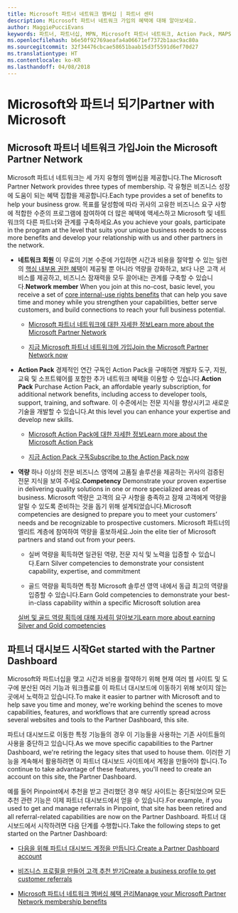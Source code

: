 ```yaml
---
title: Microsoft 파트너 네트워크 멤버십 | 파트너 센터
description: Microsoft 파트너 네트워크 가입의 혜택에 대해 알아보세요.
author: MaggiePucciEvans
keywords: 파트너, 파트너십, MPN, Microsoft 파트너 네트워크, Action Pack, MAPS, Action Pack 구독, 혜택, MPN 혜택, 멤버십
ms.openlocfilehash: b6e50f92769aeafa4a06671ef7372b1aac9ac80a
ms.sourcegitcommit: 32f34476cbcae58651baab15d3f5591d6ef70d27
ms.translationtype: HT
ms.contentlocale: ko-KR
ms.lasthandoff: 04/08/2018
---
```

# <a name="partner-with-microsoft"></a><span data-ttu-id="df014-104">Microsoft와 파트너 되기</span><span class="sxs-lookup"><span data-stu-id="df014-104">Partner with Microsoft</span></span>

## <a name="join-the-microsoft-partner-network"></a><span data-ttu-id="df014-105">Microsoft 파트너 네트워크 가입</span><span class="sxs-lookup"><span data-stu-id="df014-105">Join the Microsoft Partner Network</span></span>

<span data-ttu-id="df014-106">Microsoft 파트너 네트워크는 세 가지 유형의 멤버십을 제공합니다.</span><span class="sxs-lookup"><span data-stu-id="df014-106">The Microsoft Partner Network provides three types of membership.</span></span> <span data-ttu-id="df014-107">각 유형은 비즈니스 성장에 도움이 되는 혜택 집합을 제공합니다.</span><span class="sxs-lookup"><span data-stu-id="df014-107">Each type provides a set of benefits to help your business grow.</span></span> <span data-ttu-id="df014-108">목표를 달성함에 따라 귀사의 고유한 비즈니스 요구 사항에 적합한 수준의 프로그램에 참여하여 더 많은 혜택에 액세스하고 Microsoft 및 네트워크의 다른 파트너와 관계를 구축하세요.</span><span class="sxs-lookup"><span data-stu-id="df014-108">As you achieve your goals, participate in the program at the level that suits your unique business needs to access more benefits and develop your relationship with us and other partners in the network.</span></span>

-   <span data-ttu-id="df014-109">**네트워크 회원** 이 무료의 기본 수준에 가입하면 시간과 비용을 절약할 수 있는 일련의 [핵심 내부용 권한 혜택](https://partner.microsoft.com/membership/core-benefits)이 제공될 뿐 아니라 역량을 강화하고, 보다 나은 고객 서비스를 제공하고, 비즈니스 잠재력을 모두 끌어내는 관계를 구축할 수 있습니다.</span><span class="sxs-lookup"><span data-stu-id="df014-109">**Network member** When you join at this no-cost, basic level, you receive a set of [core internal-use rights benefits](https://partner.microsoft.com/membership/core-benefits) that can help you save time and money while you strengthen your capabilities, better serve customers, and build connections to reach your full business potential.</span></span>

    -   [<span data-ttu-id="df014-110">Microsoft 파트너 네트워크에 대한 자세한 정보</span><span class="sxs-lookup"><span data-stu-id="df014-110">Learn more about the Microsoft Partner Network</span></span>](https://partner.microsoft.com/membership/how-it-works)

    -   [<span data-ttu-id="df014-111">지금 Microsoft 파트너 네트워크에 가입</span><span class="sxs-lookup"><span data-stu-id="df014-111">Join the Microsoft Partner Network now</span></span>](https://partners.microsoft.com/PartnerProgram/simplifiedenrollment.aspx)

-   <span data-ttu-id="df014-112">**Action Pack** 경제적인 연간 구독인 Action Pack을 구매하면 개발자 도구, 지원, 교육 및 소프트웨어를 포함한 추가 네트워크 혜택을 이용할 수 있습니다.</span><span class="sxs-lookup"><span data-stu-id="df014-112">**Action Pack** Purchase Action Pack, an affordable yearly subscription, for additional network benefits, including access to developer tools, support, training, and software.</span></span> <span data-ttu-id="df014-113">이 수준에서는 전문 지식을 향상시키고 새로운 기술을 개발할 수 있습니다.</span><span class="sxs-lookup"><span data-stu-id="df014-113">At this level you can enhance your expertise and develop new skills.</span></span>

    -   [<span data-ttu-id="df014-114">Microsoft Action Pack에 대한 자세한 정보</span><span class="sxs-lookup"><span data-stu-id="df014-114">Learn more about the Microsoft Action Pack</span></span>](https://partner.microsoft.com/membership/action-pack)

    -   [<span data-ttu-id="df014-115">지금 Action Pack 구독</span><span class="sxs-lookup"><span data-stu-id="df014-115">Subscribe to the Action Pack now</span></span>](mpn-get-action-pack.md)

-   <span data-ttu-id="df014-116">**역량** 하나 이상의 전문 비즈니스 영역에 고품질 솔루션을 제공하는 귀사의 검증된 전문 지식을 보여 주세요.</span><span class="sxs-lookup"><span data-stu-id="df014-116">**Competency** Demonstrate your proven expertise in delivering quality solutions in one or more specialized areas of business.</span></span> <span data-ttu-id="df014-117">Microsoft 역량은 고객의 요구 사항을 충족하고 잠재 고객에게 역량을 알릴 수 있도록 준비하는 것을 돕기 위해 설계되었습니다.</span><span class="sxs-lookup"><span data-stu-id="df014-117">Microsoft competencies are designed to prepare you to meet your customers’ needs and be recognizable to prospective customers.</span></span> <span data-ttu-id="df014-118">Microsoft 파트너의 엘리트 계층에 참여하여 역량을 홍보하세요.</span><span class="sxs-lookup"><span data-stu-id="df014-118">Join the elite tier of Microsoft partners and stand out from your peers.</span></span>

    -   <span data-ttu-id="df014-119">실버 역량을 획득하면 일관된 역량, 전문 지식 및 노력을 입증할 수 있습니다.</span><span class="sxs-lookup"><span data-stu-id="df014-119">Earn Silver competencies to demonstrate your consistent capability, expertise, and commitment</span></span>

    -   <span data-ttu-id="df014-120">골드 역량을 획득하면 특정 Microsoft 솔루션 영역 내에서 동급 최고의 역량을 입증할 수 있습니다.</span><span class="sxs-lookup"><span data-stu-id="df014-120">Earn Gold competencies to demonstrate your best-in-class capability within a specific Microsoft solution area</span></span>

    [<span data-ttu-id="df014-121">실버 및 골드 역량 획득에 대해 자세히 알아보기</span><span class="sxs-lookup"><span data-stu-id="df014-121">Learn more about earning Silver and Gold competencies</span></span>](https://partner.microsoft.com/membership/competencies)

   
## <a name="get-started-with-the-partner-dashboard"></a><span data-ttu-id="df014-122">파트너 대시보드 시작</span><span class="sxs-lookup"><span data-stu-id="df014-122">Get started with the Partner Dashboard</span></span>

<span data-ttu-id="df014-123">Microsoft와 파트너십을 맺고 시간과 비용을 절약하기 위해 현재 여러 웹 사이트 및 도구에 분산된 여러 기능과 워크플로를 이 파트너 대시보드에 이동하기 위해 보이지 않는 곳에서 노력하고 있습니다.</span><span class="sxs-lookup"><span data-stu-id="df014-123">To make it easier to partner with Microsoft and to help save you time and money, we're working behind the scenes to move capabilities, features, and workflows that are currently spread across several websites and tools to the Partner Dashboard, this site.</span></span> 

<span data-ttu-id="df014-124">파트너 대시보드로 이동한 특정 기능들의 경우 이 기능들을 사용하는 기존 사이트들의 사용을 중단하고 있습니다.</span><span class="sxs-lookup"><span data-stu-id="df014-124">As we move specific capabilities to the Partner Dashboard, we're retiring the legacy sites that used to house them.</span></span> <span data-ttu-id="df014-125">이러한 기능을 계속해서 활용하려면 이 파트너 대시보드 사이트에서 계정을 만들어야 합니다.</span><span class="sxs-lookup"><span data-stu-id="df014-125">To continue to take advantage of these features, you'll need to create an account on this site, the Partner Dashboard.</span></span> 

<span data-ttu-id="df014-126">예를 들어 Pinpoint에서 추천을 받고 관리했던 경우 해당 사이트는 중단되었으며 모든 추천 관련 기능은 이제 파트너 대시보드에서 얻을 수 있습니다.</span><span class="sxs-lookup"><span data-stu-id="df014-126">For example, if you used to get and manage referrals in Pinpoint, that site has been retired and all referral-related capabilities are now on the Partner Dashboard.</span></span> <span data-ttu-id="df014-127">파트너 대시보드에서 시작하려면 다음 단계를 수행합니다.</span><span class="sxs-lookup"><span data-stu-id="df014-127">Take the following steps to get started on the Partner Dashboard:</span></span>   

-   [<span data-ttu-id="df014-128">다음을 위해 파트너 대시보드 계정을 만듭니다.</span><span class="sxs-lookup"><span data-stu-id="df014-128">Create a Partner Dashboard account</span></span>](mpn-create-a-partner-center-account.md)

-   [<span data-ttu-id="df014-129">비즈니스 프로필을 만들어 고객 추천 받기</span><span class="sxs-lookup"><span data-stu-id="df014-129">Create a business profile to get customer referrals</span></span>](create-a-marketing-profile.md)

-   [<span data-ttu-id="df014-130">Microsoft 파트너 네트워크 멤버십 혜택 관리</span><span class="sxs-lookup"><span data-stu-id="df014-130">Manage your Microsoft Partner Network membership benefits</span></span>](manage-your-partner-network-benefits.md)


